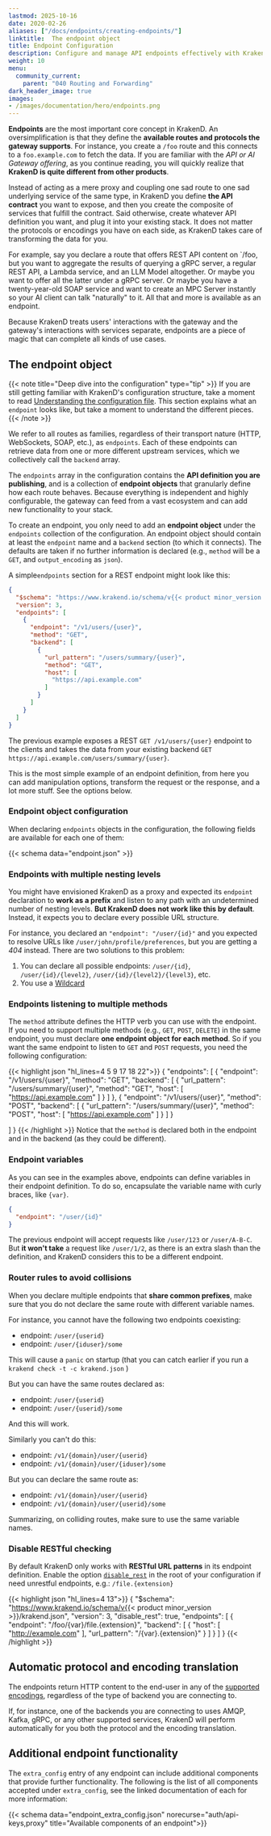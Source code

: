 ```yaml
---
lastmod: 2025-10-16
date: 2020-02-26
aliases: ["/docs/endpoints/creating-endpoints/"]
linktitle:  The endpoint object
title: Endpoint Configuration
description: Configure and manage API endpoints effectively with KrakenD Enterprise. Explore our documentation to learn how to define and optimize your API endpoints for better performance.
weight: 10
menu:
  community_current:
    parent: "040 Routing and Forwarding"
dark_header_image: true
images:
- /images/documentation/hero/endpoints.png
---
```

**Endpoints** are the most important core concept in KrakenD. An oversimplification is that they define the **available routes and protocols the gateway supports**. For instance, you create a `/foo` route and this connects to a `foo.example.com` to fetch the data. If you are familiar with the *API or AI Gateway offering*, as you continue reading, you will quickly realize that **KrakenD is quite different from other products**.

Instead of acting as a mere proxy and coupling one sad route to one sad underlying service of the same type, in KrakenD you define **the API contract** you want to expose, and then you create the composite of services that fulfill the contract. Said otherwise, create whatever API definition you want, and plug it into your existing stack. It does not matter the protocols or encodings you have on each side, as KrakenD takes care of transforming the data for you.

For example, say you declare a route that offers REST API content on `/foo, but you want to aggregate the results of querying a gRPC server, a regular REST API, a Lambda service, and an LLM Model altogether. Or maybe you want to offer all the latter under a gRPC server. Or maybe you have a twenty-year-old SOAP service and want to create an MPC Server instantly so your AI client can talk "naturally" to it. All that and more is available as an endpoint.

Because KrakenD treats users' interactions with the gateway and the gateway's interactions with services separate, endpoints are a piece of magic that can complete all kinds of use cases.

## The endpoint object
{{< note title="Deep dive into the configuration" type="tip" >}}
If you are still getting familiar with KrakenD's configuration structure, take a moment to read [Understanding the configuration file](/docs/configuration/structure/). This section explains what an `endpoint` looks like, but take a moment to understand the different pieces.
{{< /note >}}

We refer to all routes as families, regardless of their transport nature (HTTP, WebSockets, SOAP, etc.), as `endpoints`. Each of these endpoints can retrieve data from one or more different upstream services, which we collectively call the `backend` array.

The `endpoints` array in the configuration contains the **API definition you are publishing**, and is a collection of **endpoint objects** that granularly define how each route behaves. Because everything is independent and highly configurable, the gateway can feed from a vast ecosystem and can add new functionality to your stack.

To create an endpoint, you only need to add an **endpoint object** under the `endpoints` collection of the configuration. An endpoint object should contain at least the `endpoint` name and a `backend` section (to which it connects). The defaults are taken if no further information is declared (e.g., `method` will be a `GET`, and `output_encoding` as `json`).

A simple`endpoints` section for a REST endpoint might look like this:

```json
{
  "$schema": "https://www.krakend.io/schema/v{{< product minor_version >}}/krakend.json",
  "version": 3,
  "endpoints": [
    {
      "endpoint": "/v1/users/{user}",
      "method": "GET",
      "backend": [
        {
          "url_pattern": "/users/summary/{user}",
          "method": "GET",
          "host": [
            "https://api.example.com"
          ]
        }
      ]
    }
  ]
}
```

The previous example exposes a REST `GET /v1/users/{user}` endpoint to the clients and takes the data from your existing backend `GET https://api.example.com/users/summary/{user}`.

This is the most simple example of an endpoint definition, from here you can add manipulation options, transform the request or the response, and a lot more stuff. See the options below.

### Endpoint object configuration
When declaring `endpoints` objects in the configuration, the following fields are available for each one of them:

{{< schema data="endpoint.json" >}}

### Endpoints with multiple nesting levels
You might have envisioned KrakenD as a proxy and expected its `endpoint` declaration to **work as a prefix** and listen to any path with an undetermined number of nesting levels. **But KrakenD does not work like this by default**. Instead, it expects you to declare every possible URL structure.

For instance, you declared an `"endpoint": "/user/{id}"` and you expected to resolve URLs like `/user/john/profile/preferences`, but you are getting a *404* instead. There are two solutions to this problem:

1. You can declare all possible endpoints: `/user/{id}`, `/user/{id}/{level2}`, `/user/{id}/{level2}/{level3}`, etc.
2. You use a [Wildcard](/docs/enterprise/endpoints/wildcard/)


### Endpoints listening to multiple methods

The `method` attribute defines the HTTP verb you can use with the endpoint. If you need to support multiple methods (e.g.,  `GET`, `POST`, `DELETE`) in the same endpoint, you must declare **one endpoint object for each method**. So if you want the same endpoint to listen to `GET` and `POST` requests, you need the following configuration:

{{< highlight json "hl_lines=4 5 9 17 18 22">}}
{
  "endpoints": [
    {
      "endpoint": "/v1/users/{user}",
      "method": "GET",
      "backend": [
        {
          "url_pattern": "/users/summary/{user}",
          "method": "GET",
          "host": [
            "https://api.example.com"
          ]
        }
      ]
    },
    {
      "endpoint": "/v1/users/{user}",
      "method": "POST",
      "backend": [
        {
          "url_pattern": "/users/summary/{user}",
          "method": "POST",
          "host": [
            "https://api.example.com"
          ]
        }
      ]
    }

  ]
}
{{< /highlight >}}
Notice that the `method` is declared both in the endpoint and in the backend (as they could be different).

### Endpoint variables

As you can see in the examples above, endpoints can define variables in their endpoint definition. To do so, encapsulate the variable name with curly braces, like `{var}`.

```json
{
  "endpoint": "/user/{id}"
}
```


The previous endpoint will accept requests like `/user/123` or `/user/A-B-C`. But **it won't take** a request like `/user/1/2`, as there is an extra slash than the definition, and KrakenD considers this to be a different endpoint.

### Router rules to avoid collisions
When you declare multiple endpoints that **share common prefixes**, make sure that you do not declare the same route with different variable names.

For instance, you cannot have the following two endpoints coexisting:

- endpoint: `/user/{userid}`
- endpoint: `/user/{iduser}/some`

This will cause a `panic` on startup (that you can catch earlier if you run a `krakend check -t -c krakend.json` )

But you can have the same routes declared as:

- endpoint: `/user/{userid}`
- endpoint: `/user/{userid}/some`

And this will work.

Similarly you can't do this:

- endpoint: `/v1/{domain}/user/{userid}`
- endpoint: `/v1/{domain}/user/{iduser}/some`

But you can declare the same route as:

- endpoint: `/v1/{domain}/user/{userid}`
- endpoint: `/v1/{domain}/user/{userid}/some`

Summarizing, on colliding routes, make sure to use the same variable names.


### Disable RESTful checking
By default KrakenD only works with **RESTful URL patterns** in its endpoint definition. Enable the option [`disable_rest`](/docs/service-settings/http-server-settings/#disable_rest) in the root of your configuration if need unrestful endpoints, e.g.: `/file.{extension}`

{{< highlight json "hl_lines=4 13">}}
{
  "$schema": "https://www.krakend.io/schema/v{{< product minor_version >}}/krakend.json",
  "version": 3,
  "disable_rest": true,
  "endpoints": [
    {
      "endpoint": "/foo/{var}/file.{extension}",
      "backend": [
        {
          "host": [
            "http://example.com"
          ],
          "url_pattern": "/{var}.{extension}"
        }
      ]
    }
  ]
}
{{< /highlight >}}

## Automatic protocol and encoding translation
The endpoints return HTTP content to the end-user in any of the [supported encodings](/docs/endpoints/content-types/), regardless of the type of backend you are connecting to.

If, for instance, one of the backends you are connecting to uses AMQP, Kafka, gRPC, or any other supported services, KrakenD will perform automatically for you both the protocol and the encoding translation.

## Additional endpoint functionality
The `extra_config` entry of any endpoint can include additional components that provide further functionality. The following is the list of all components accepted under `extra_config`, see the linked documentation of each for more information:

{{< schema data="endpoint_extra_config.json" norecurse="auth/api-keys,proxy" title="Available components of an endpoint">}}
